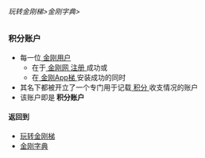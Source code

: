 ###### 玩转金刚梯>金刚字典>
### 积分账户

- 每一位[ 金刚用户 ](https://github.com/a2zitpro/web/blob/master/LadderFree/kkDictionary/KKUser.md)
  - 在于[ 金刚网 ](https://github.com/a2zitpro/web/blob/master/LadderFree/kkDictionary/KKSiteZh.md)[ 注册 ]()成功或
  - 在[ 金刚App梯 ]()安装成功的同时
- 其名下都被开立了一个专门用于记载[ 积分 ]()收支情况的账户
- 该账户即是<strong> 积分账户 </strong>

#### 返回到
- [玩转金刚梯](https://github.com/a2zitpro/web/blob/master/LadderFree/A.md)
- [金刚字典](https://github.com/a2zitpro/web/blob/master/LadderFree/kkDictionary/KKDictionary.md)



